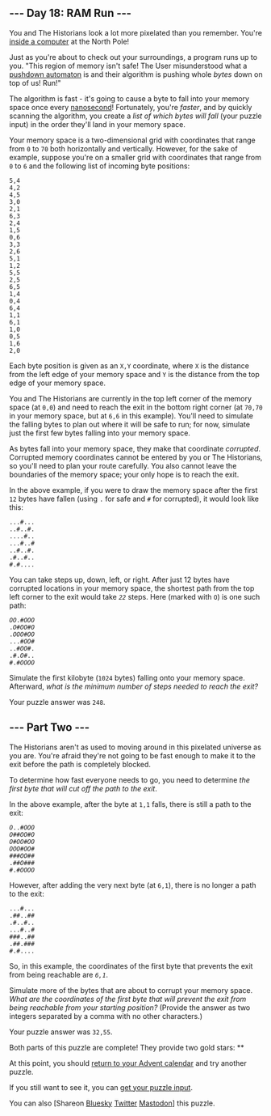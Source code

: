 <main>
<article class="day-desc"><h2>--- Day 18: RAM Run ---</h2><p>You and The Historians look a lot more pixelated than you remember. You're <a href="/2017/day/2">inside a computer</a> at the North Pole!</p>
<p>Just as you're about to check out your surroundings, a program runs up to you. "This region of memory isn't safe! The User misunderstood what a <a href="https://en.wikipedia.org/wiki/Pushdown_automaton" target="_blank">pushdown automaton</a> is and their algorithm is pushing whole <em>bytes</em> down on top of us! <span title="Pun intended.">Run</span>!"</p>
<p>The algorithm is fast - it's going to cause a byte to fall into your memory space once every <a href="https://www.youtube.com/watch?v=9eyFDBPk4Yw" target="_blank">nanosecond</a>! Fortunately, you're <em>faster</em>, and by quickly scanning the algorithm, you create a <em>list of which bytes will fall</em> (your puzzle input) in the order they'll land in your memory space.</p>
<p>Your memory space is a two-dimensional grid with coordinates that range from <code>0</code> to <code>70</code> both horizontally and vertically. However, for the sake of example, suppose you're on a smaller grid with coordinates that range from <code>0</code> to <code>6</code> and the following list of incoming byte positions:</p>
<pre><code>5,4
4,2
4,5
3,0
2,1
6,3
2,4
1,5
0,6
3,3
2,6
5,1
1,2
5,5
2,5
6,5
1,4
0,4
6,4
1,1
6,1
1,0
0,5
1,6
2,0
</code></pre>
<p>Each byte position is given as an <code>X,Y</code> coordinate, where <code>X</code> is the distance from the left edge of your memory space and <code>Y</code> is the distance from the top edge of your memory space.</p>
<p>You and The Historians are currently in the top left corner of the memory space (at <code>0,0</code>) and need to reach the exit in the bottom right corner (at <code>70,70</code> in your memory space, but at <code>6,6</code> in this example). You'll need to simulate the falling bytes to plan out where it will be safe to run; for now, simulate just the first few bytes falling into your memory space.</p>
<p>As bytes fall into your memory space, they make that coordinate <em>corrupted</em>. Corrupted memory coordinates cannot be entered by you or The Historians, so you'll need to plan your route carefully. You also cannot leave the boundaries of the memory space; your only hope is to reach the exit.</p>
<p>In the above example, if you were to draw the memory space after the first <code>12</code> bytes have fallen (using <code>.</code> for safe and <code>#</code> for corrupted), it would look like this:</p>
<pre><code>...#...
..#..#.
....#..
...#..#
..#..#.
.#..#..
#.#....
</code></pre>
<p>You can take steps up, down, left, or right. After just 12 bytes have corrupted locations in your memory space, the shortest path from the top left corner to the exit would take <code><em>22</em></code> steps. Here (marked with <code>O</code>) is one such path:</p>
<pre><code><em>O</em><em>O</em>.#<em>O</em><em>O</em><em>O</em>
.<em>O</em>#<em>O</em><em>O</em>#<em>O</em>
.<em>O</em><em>O</em><em>O</em>#<em>O</em><em>O</em>
...#<em>O</em><em>O</em>#
..#<em>O</em><em>O</em>#.
.#.<em>O</em>#..
#.#<em>O</em><em>O</em><em>O</em><em>O</em>
</code></pre>
<p>Simulate the first kilobyte (<code>1024</code> bytes) falling onto your memory space. Afterward, <em>what is the minimum number of steps needed to reach the exit?</em></p>
</article>
<p>Your puzzle answer was <code>248</code>.</p><article class="day-desc"><h2 id="part2">--- Part Two ---</h2><p>The Historians aren't as used to moving around in this pixelated universe as you are. You're afraid they're not going to be fast enough to make it to the exit before the path is completely blocked.</p>
<p>To determine how fast everyone needs to go, you need to determine <em>the first byte that will cut off the path to the exit</em>.</p>
<p>In the above example, after the byte at <code>1,1</code> falls, there is still a path to the exit:</p>
<pre><code><em>O</em>..#<em>O</em><em>O</em><em>O</em>
<em>O</em>##<em>O</em><em>O</em>#<em>O</em>
<em>O</em>#<em>O</em><em>O</em>#<em>O</em><em>O</em>
<em>O</em><em>O</em><em>O</em>#<em>O</em><em>O</em>#
###<em>O</em><em>O</em>##
.##<em>O</em>###
#.#<em>O</em><em>O</em><em>O</em><em>O</em>
</code></pre>
<p>However, after adding the very next byte (at <code>6,1</code>), there is no longer a path to the exit:</p>
<pre><code>...#...
.##..#<em>#</em>
.#..#..
...#..#
###..##
.##.###
#.#....
</code></pre>
<p>So, in this example, the coordinates of the first byte that prevents the exit from being reachable are <code><em>6,1</em></code>.</p>
<p>Simulate more of the bytes that are about to corrupt your memory space. <em>What are the coordinates of the first byte that will prevent the exit from being reachable from your starting position?</em> (Provide the answer as two integers separated by a comma with no other characters.)</p>
</article>
<p>Your puzzle answer was <code>32,55</code>.</p><p class="day-success">Both parts of this puzzle are complete! They provide two gold stars: **</p>
<p>At this point, you should <a href="/2024">return to your Advent calendar</a> and try another puzzle.</p>
<p>If you still want to see it, you can <a href="18/input" target="_blank">get your puzzle input</a>.</p>
<p>You can also <span class="share">[Share<span class="share-content">on
  <a href="https://bsky.app/intent/compose?text=I%27ve+completed+%22RAM+Run%22+%2D+Day+18+%2D+Advent+of+Code+2024+%23AdventOfCode+https%3A%2F%2Fadventofcode%2Ecom%2F2024%2Fday%2F18" target="_blank">Bluesky</a>
  <a href="https://twitter.com/intent/tweet?text=I%27ve+completed+%22RAM+Run%22+%2D+Day+18+%2D+Advent+of+Code+2024&amp;url=https%3A%2F%2Fadventofcode%2Ecom%2F2024%2Fday%2F18&amp;related=ericwastl&amp;hashtags=AdventOfCode" target="_blank">Twitter</a>
  <a href="javascript:void(0);" onclick="var ms; try{ms=localStorage.getItem('mastodon.server')}finally{} if(typeof ms!=='string')ms=''; ms=prompt('Mastodon Server?',ms); if(typeof ms==='string' && ms.length){this.href='https://'+ms+'/share?text=I%27ve+completed+%22RAM+Run%22+%2D+Day+18+%2D+Advent+of+Code+2024+%23AdventOfCode+https%3A%2F%2Fadventofcode%2Ecom%2F2024%2Fday%2F18';try{localStorage.setItem('mastodon.server',ms);}finally{}}else{return false;}" target="_blank">Mastodon</a
></span>]</span> this puzzle.</p>
</main>
